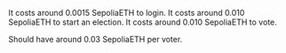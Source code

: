 It costs around 0.0015 SepoliaETH to login.
It costs around 0.010 SepoliaETH to start an election.
It costs around 0.010 SepoliaETH to vote.

Should have around 0.03 SepoliaETH per voter.
